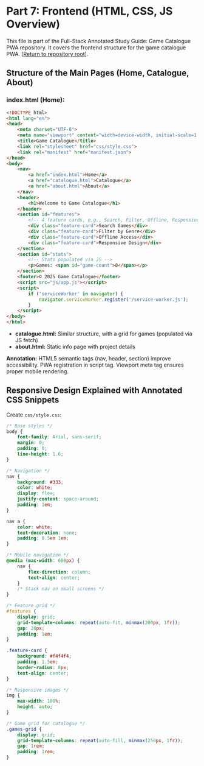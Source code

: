 # Part 7: Frontend (HTML, CSS, JS Overview)

This file is part of the Full-Stack Annotated Study Guide: Game Catalogue PWA repository. It covers the frontend structure for the game catalogue PWA. [[Return to repository root](https://github.com/asiandevs/game-catalogue-pwa-guide/tree/main)].

## Structure of the Main Pages (Home, Catalogue, About)

### index.html (Home):

```html
<!DOCTYPE html>
<html lang="en">
<head>
    <meta charset="UTF-8">
    <meta name="viewport" content="width=device-width, initial-scale=1.0">
    <title>Game Catalogue</title>
    <link rel="stylesheet" href="css/style.css">
    <link rel="manifest" href="manifest.json">
</head>
<body>
    <nav>
        <a href="index.html">Home</a>
        <a href="catalogue.html">Catalogue</a>
        <a href="about.html">About</a>
    </nav>
    <header>
        <h1>Welcome to Game Catalogue</h1>
    </header>
    <section id="features">
        <!-- 4 feature cards, e.g., Search, Filter, Offline, Responsive -->
        <div class="feature-card">Search Games</div>
        <div class="feature-card">Filter by Genre</div>
        <div class="feature-card">Offline Access</div>
        <div class="feature-card">Responsive Design</div>
    </section>
    <section id="stats">
        <!-- Stats populated via JS -->
        <p>Games: <span id="game-count">0</span></p>
    </section>
    <footer>© 2025 Game Catalogue</footer>
    <script src="js/app.js"></script>
    <script>
        if ('serviceWorker' in navigator) {
            navigator.serviceWorker.register('/service-worker.js');
        }
    </script>
</body>
</html>
```

- **catalogue.html:** Similar structure, with a grid for games (populated via JS fetch)
- **about.html:** Static info page with project details

**Annotation:** HTML5 semantic tags (nav, header, section) improve accessibility. PWA registration in script tag. Viewport meta tag ensures proper mobile rendering.

## Responsive Design Explained with Annotated CSS Snippets

Create `css/style.css`:

```css
/* Base styles */
body {
    font-family: Arial, sans-serif;
    margin: 0;
    padding: 0;
    line-height: 1.6;
}

/* Navigation */
nav {
    background: #333;
    color: white;
    display: flex;
    justify-content: space-around;
    padding: 1em;
}

nav a {
    color: white;
    text-decoration: none;
    padding: 0.5em 1em;
}

/* Mobile navigation */
@media (max-width: 600px) {
    nav {
        flex-direction: column;
        text-align: center;
    }
    /* Stack nav on small screens */
}

/* Feature grid */
#features {
    display: grid;
    grid-template-columns: repeat(auto-fit, minmax(200px, 1fr));
    gap: 20px;
    padding: 1em;
}

.feature-card {
    background: #f4f4f4;
    padding: 1.5em;
    border-radius: 8px;
    text-align: center;
}

/* Responsive images */
img {
    max-width: 100%;
    height: auto;
}

/* Game grid for catalogue */
.games-grid {
    display: grid;
    grid-template-columns: repeat(auto-fill, minmax(250px, 1fr));
    gap: 1rem;
    padding: 1rem;
}


